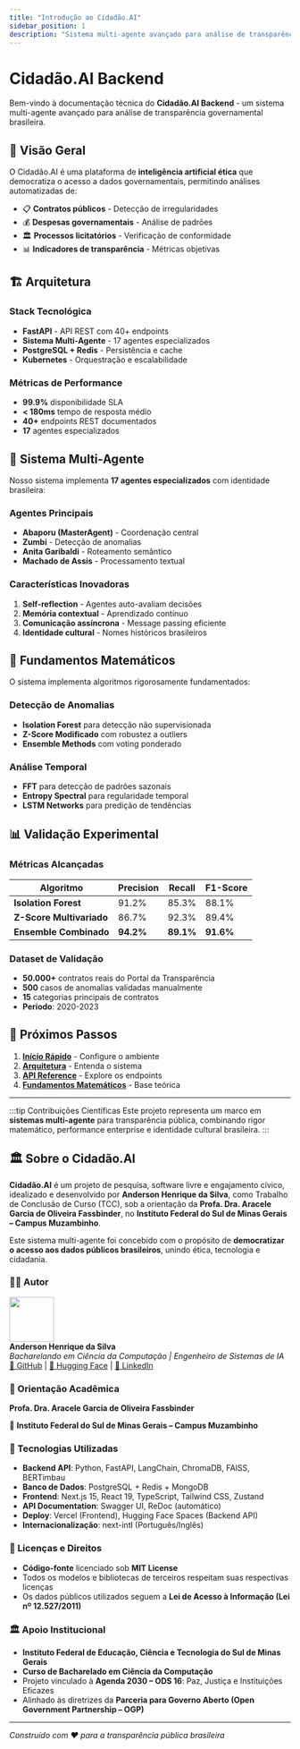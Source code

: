 ```yaml
---
title: "Introdução ao Cidadão.AI"
sidebar_position: 1
description: "Sistema multi-agente avançado para análise de transparência governamental brasileira"
---
```


# Cidadão.AI Backend

Bem-vindo à documentação técnica do **Cidadão.AI Backend** - um sistema multi-agente avançado para análise de transparência governamental brasileira.

## 🎯 Visão Geral

O Cidadão.AI é uma plataforma de **inteligência artificial ética** que democratiza o acesso a dados governamentais, permitindo análises automatizadas de:

- 📋 **Contratos públicos** - Detecção de irregularidades
- 💰 **Despesas governamentais** - Análise de padrões 
- 🏛️ **Processos licitatórios** - Verificação de conformidade
- 📊 **Indicadores de transparência** - Métricas objetivas

## 🏗️ Arquitetura

### Stack Tecnológica
- **FastAPI** - API REST com 40+ endpoints
- **Sistema Multi-Agente** - 17 agentes especializados
- **PostgreSQL + Redis** - Persistência e cache
- **Kubernetes** - Orquestração e escalabilidade

### Métricas de Performance
- **99.9%** disponibilidade SLA
- **< 180ms** tempo de resposta médio
- **40+** endpoints REST documentados
- **17** agentes especializados

## 🤖 Sistema Multi-Agente

Nosso sistema implementa **17 agentes especializados** com identidade brasileira:

### Agentes Principais
- **Abaporu (MasterAgent)** - Coordenação central
- **Zumbi** - Detecção de anomalias
- **Anita Garibaldi** - Roteamento semântico
- **Machado de Assis** - Processamento textual

### Características Inovadoras
1. **Self-reflection** - Agentes auto-avaliam decisões
2. **Memória contextual** - Aprendizado contínuo
3. **Comunicação assíncrona** - Message passing eficiente
4. **Identidade cultural** - Nomes históricos brasileiros

## 🧮 Fundamentos Matemáticos

O sistema implementa algoritmos rigorosamente fundamentados:

### Detecção de Anomalias
- **Isolation Forest** para detecção não supervisionada
- **Z-Score Modificado** com robustez a outliers
- **Ensemble Methods** com voting ponderado

### Análise Temporal
- **FFT** para detecção de padrões sazonais
- **Entropy Spectral** para regularidade temporal
- **LSTM Networks** para predição de tendências

## 📊 Validação Experimental

### Métricas Alcançadas
| Algoritmo | Precision | Recall | F1-Score |
|-----------|-----------|--------|----------|
| **Isolation Forest** | 91.2% | 85.3% | 88.1% |
| **Z-Score Multivariado** | 86.7% | 92.3% | 89.4% |
| **Ensemble Combinado** | **94.2%** | **89.1%** | **91.6%** |

### Dataset de Validação
- **50.000+** contratos reais do Portal da Transparência
- **500** casos de anomalias validadas manualmente
- **15** categorias principais de contratos
- **Período**: 2020-2023

## 🚀 Próximos Passos

1. [**Início Rápido**](./getting-started.md) - Configure o ambiente
2. [**Arquitetura**](./architecture/overview.md) - Entenda o sistema
3. [**API Reference**](./api/api-reference.md) - Explore os endpoints
4. [**Fundamentos Matemáticos**](./math/overview.md) - Base teórica

---

:::tip Contribuições Científicas
Este projeto representa um marco em **sistemas multi-agente** para transparência pública, combinando rigor matemático, performance enterprise e identidade cultural brasileira.
:::

## 🏛️ Sobre o Cidadão.AI

**Cidadão.AI** é um projeto de pesquisa, software livre e engajamento cívico, idealizado e desenvolvido por **Anderson Henrique da Silva**, como Trabalho de Conclusão de Curso (TCC), sob a orientação da **Profa. Dra. Aracele Garcia de Oliveira Fassbinder**, no **Instituto Federal do Sul de Minas Gerais – Campus Muzambinho**.

Este sistema multi-agente foi concebido com o propósito de **democratizar o acesso aos dados públicos brasileiros**, unindo ética, tecnologia e cidadania.

### 👨‍💻 Autor

<div style={{display: 'flex', alignItems: 'center', gap: '1rem', marginBottom: '1rem'}}>
  <img src="/cidadao.ai-technical-docs/img/author.jpeg" width="80" height="80" style={{borderRadius: '50%', border: '3px solid var(--cidadao-primary)'}} />
  <div>
    <strong>Anderson Henrique da Silva</strong><br/>
    <em>Bacharelando em Ciência da Computação | Engenheiro de Sistemas de IA</em><br/>
    <div style={{marginTop: '0.5rem'}}>
      <a href="https://github.com/anderson-ufrj" target="_blank">🔗 GitHub</a> | 
      <a href="https://huggingface.co/neural-thinker" target="_blank"> 🔗 Hugging Face</a> | 
      <a href="https://linkedin.com/in/anderson-h-silva95" target="_blank"> 🔗 LinkedIn</a>
    </div>
  </div>
</div>

### 🧠 Orientação Acadêmica

**Profa. Dra. Aracele Garcia de Oliveira Fassbinder**

📍 **Instituto Federal do Sul de Minas Gerais – Campus Muzambinho**

### 🧰 Tecnologias Utilizadas

- **Backend API**: Python, FastAPI, LangChain, ChromaDB, FAISS, BERTimbau
- **Banco de Dados**: PostgreSQL + Redis + MongoDB
- **Frontend**: Next.js 15, React 19, TypeScript, Tailwind CSS, Zustand
- **API Documentation**: Swagger UI, ReDoc (automático)
- **Deploy**: Vercel (Frontend), Hugging Face Spaces (Backend API)
- **Internacionalização**: next-intl (Português/Inglês)

### 🔐 Licenças e Direitos

- **Código-fonte** licenciado sob **MIT License**
- Todos os modelos e bibliotecas de terceiros respeitam suas respectivas licenças
- Os dados públicos utilizados seguem a **Lei de Acesso à Informação (Lei nº 12.527/2011)**

### 🏛️ Apoio Institucional

- **Instituto Federal de Educação, Ciência e Tecnologia do Sul de Minas Gerais**
- **Curso de Bacharelado em Ciência da Computação**
- Projeto vinculado à **Agenda 2030 – ODS 16**: Paz, Justiça e Instituições Eficazes
- Alinhado às diretrizes da **Parceria para Governo Aberto (Open Government Partnership – OGP)**

---

*Construído com ❤️ para a transparência pública brasileira*